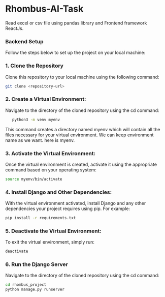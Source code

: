 # Rhombus-AI-Task

Read excel or csv file using pandas library and Frontend framework ReactJs.

### Backend Setup

Follow the steps below to set up the project on your local machine:

### 1. Clone the Repository

Clone this repository to your local machine using the following command:

```bash
git clone <repository-url>
```

### 2. Create a Virtual Environment:

Navigate to the directory of the cloned repository using the cd command:

```bash
   python3 -m venv myenv
```

This command creates a directory named myenv which will contain all the files necessary for your virtual environment. We can keep environment name as we want. here is myenv.

### 3. Activate the Virtual Environment:

Once the virtual environment is created, activate it using the appropriate command based on your operating system:

```bash
source myenv/bin/activate
```

### 4. Install Django and Other Dependencies:

With the virtual environment activated, install Django and any other dependencies your project requires using pip. For example:

```bash
pip install -r requirements.txt
```

### 5. Deactivate the Virtual Environment:

To exit the virtual environment, simply run:

```bash
deactivate
```

### 6. Run the Django Server

Navigate to the directory of the cloned repository using the cd command:

```bash
cd rhombus_project
python manage.py runserver
```
